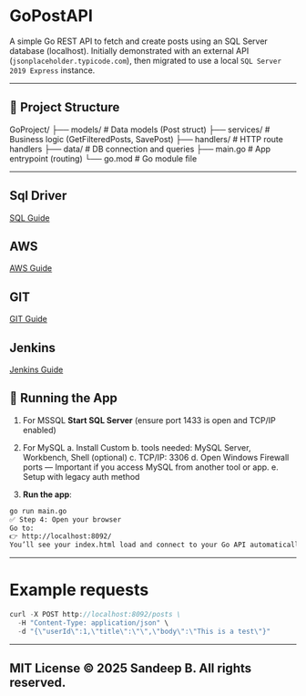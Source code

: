 # GoPostAPI

A simple Go REST API to fetch and create posts using an SQL Server database (localhost). Initially demonstrated with an external API (`jsonplaceholder.typicode.com`), then migrated to use a local `SQL Server 2019 Express` instance.

---

## 📁 Project Structure

GoProject/ 
├── models/ # Data models (Post struct) 
├── services/ # Business logic (GetFilteredPosts, SavePost) 
├── handlers/ # HTTP route handlers 
├── data/ # DB connection and queries 
├── main.go # App entrypoint (routing) 
└── go.mod # Go module file

---
## Sql Driver
[SQL Guide](docs/sql.md)

## AWS
[AWS Guide](docs/aws.md)

## GIT
[GIT Guide](docs/git.md)

## Jenkins
[Jenkins Guide](docs/jenkins.md)

## 🚀 Running the App

1. For MSSQL **Start SQL Server** (ensure port 1433 is open and TCP/IP enabled)
2. For MySQL 
    a. Install Custom
    b. tools needed: MySQL Server, Workbench, Shell (optional)
    c. TCP/IP: 3306
    d. Open Windows Firewall ports — Important if you access MySQL from another tool or app.
    e. Setup with legacy auth method

3. **Run the app**:
```bash
go run main.go
✅ Step 4: Open your browser
Go to:
👉 http://localhost:8092/
You’ll see your index.html load and connect to your Go API automatically.
```

---
# Example requests
```go
curl -X POST http://localhost:8092/posts \
  -H "Content-Type: application/json" \
  -d "{\"userId\":1,\"title\":\"\",\"body\":\"This is a test\"}"
```
---------------------------------------
MIT License
© 2025 Sandeep B. All rights reserved.
---------------------------------------
